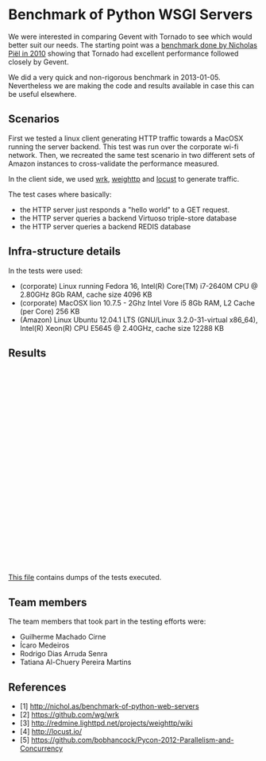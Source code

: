 Benchmark of Python WSGI Servers
================================

We were interested in comparing Gevent with Tornado to see which would better suit our needs.
The starting point was a [benchmark  done by Nicholas Piël in 2010](http://nichol.as/benchmark-of-python-web-servers)
showing that Tornado had excellent performance followed closely by Gevent.

We did a very quick and non-rigorous benchmark in 2013-01-05.
Nevertheless we are making the code and results available in case this can be useful elsewhere.


Scenarios
---------

First we tested a linux client generating HTTP traffic towards a MacOSX running the server backend. 
This test was run over the corporate wi-fi network.
Then, we recreated the same test scenario in two different sets of Amazon instances to cross-validate the performance 
measured.

In the client side, we used [wrk](https://github.com/wg/wrk), 
[weighttp](http://redmine.lighttpd.net/projects/weighttp/wiki) and 
[locust](http://locust.io/) to generate traffic.

The test cases where basically: 
  - the HTTP server just responds a "hello world" to a GET request.
  - the HTTP server queries a backend Virtuoso triple-store database 
  - the HTTP server queries a backend REDIS database

Infra-structure details
-----------------------

In the tests were used:
 * (corporate) Linux running Fedora 16, Intel(R) Core(TM) i7-2640M CPU @ 2.80GHz 8Gb RAM, cache size 4096 KB 
 * (corporate) MacOSX lion 10.7.5 - 2Ghz Intel Vore i5 8Gb RAM, L2 Cache (per Core) 256 KB
 * (Amazon)  Linux Ubuntu 12.04.1 LTS (GNU/Linux 3.2.0-31-virtual x86_64), Intel(R) Xeon(R) CPU E5645  @ 2.40GHz, cache size 12288 KB 
 
Results
--------

<div>
 <script src="http://code.highcharts.com/highcharts.js"></script>
 <div id="container" style="height: 400px"></div>
</div>


 [This file](https://github.com/globocom/benchmark-python-wsgi/blob/master/Benchmarks.md) contains dumps of the tests executed.
 

Team members
------------

The team members that took part in the testing efforts were:

  - Guilherme Machado Cirne
  - Ícaro Medeiros
  - Rodrigo Dias Arruda Senra
  - Tatiana Al-Chuery Pereira Martins

 
References
----------

 * [1] http://nichol.as/benchmark-of-python-web-servers
 * [2] https://github.com/wg/wrk
 * [3] http://redmine.lighttpd.net/projects/weighttp/wiki
 * [4] http://locust.io/
 * [5] https://github.com/bobhancock/Pycon-2012-Parallelism-and-Concurrency

